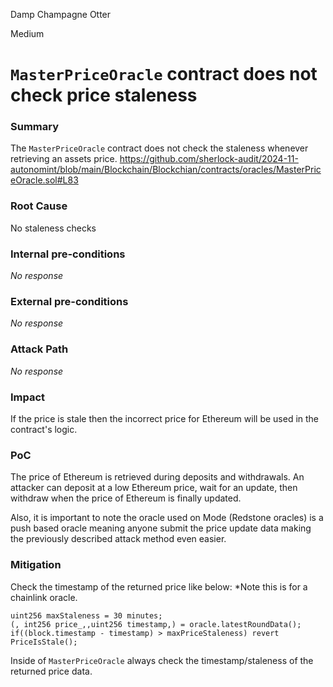 Damp Champagne Otter

Medium

# `MasterPriceOracle` contract does not check price staleness

### Summary

The `MasterPriceOracle` contract does not check the staleness whenever retrieving an assets price.
https://github.com/sherlock-audit/2024-11-autonomint/blob/main/Blockchain/Blockchian/contracts/oracles/MasterPriceOracle.sol#L83

### Root Cause

No staleness checks

### Internal pre-conditions

_No response_

### External pre-conditions

_No response_

### Attack Path

_No response_

### Impact

If the price is stale then the incorrect price for Ethereum will be used in the contract's logic.

### PoC

The price of Ethereum is retrieved during deposits and withdrawals. An attacker can deposit at a low Ethereum price, wait for an update, then withdraw when the price of Ethereum is finally updated.

Also, it is important to note the oracle used on Mode  (Redstone oracles) is a push based oracle meaning anyone submit the price update data making the previously described attack method even easier.

### Mitigation

Check the timestamp of the returned price like below:
*Note this is for a chainlink oracle.
```solidity
uint256 maxStaleness = 30 minutes;
(, int256 price_,,uint256 timestamp,) = oracle.latestRoundData();
if((block.timestamp - timestamp) > maxPriceStaleness) revert PriceIsStale();
```

Inside of `MasterPriceOracle` always check the timestamp/staleness of the returned price data.